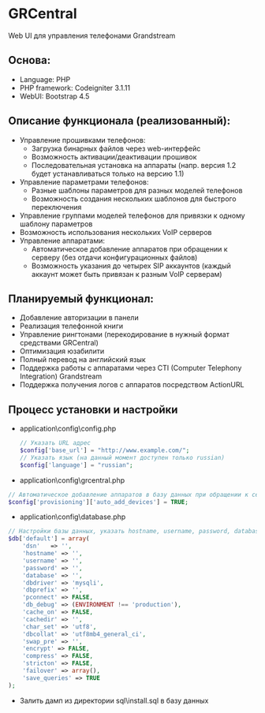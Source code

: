 # GRCentral
Web UI для управления телефонами Grandstream

## Основа:
* Language: PHP
* PHP framework: Codeigniter 3.1.11
* WebUI: Bootstrap 4.5

## Описание функционала (реализованный):
* Управление прошивками телефонов: 
  * Загрузка бинарных файлов через web-интерфейс
  * Возможность активации/деактивации прошивок
  * Последовательная установка на аппараты (напр. версия 1.2 будет устанавливаться только на версию 1.1)
* Управление параметрами телефонов:
  * Разные шаблоны параметров для разных моделей телефонов
  * Возможность создания нескольких шаблонов для быстрого переключения
* Управление группами моделей телефонов для привязки к одному шаблону параметров
* Возможность использования нескольких VoIP серверов
* Управление аппаратами:
  * Автоматическое добавление аппаратов при обращении к серверу (без отдачи конфигурационных файлов)
  * Возможность указания до четырех SIP аккаунтов (каждый аккаунт может быть привязан к разным VoIP серверам)
  
## Планируемый функционал:
* Добавление авторизации в панели
* Реализация телефонной книги
* Управление рингтонами (перекодирование в нужный формат средствами GRCentral)
* Оптимизация юзабилити
* Полный перевод на английский язык
* Поддержка работы с аппаратами через CTI (Computer Telephony Integration) Grandstream
* Поддержка получения логов с аппаратов посредством ActionURL

## Процесс установки и настройки
* application\config\config.php
  ```php
  // Указать URL адрес
  $config['base_url'] = "http://www.example.com/";
  // Указать язык (на данный момент доступен только russian)
  $config['language'] = "russian";
  ```
* application\config\grcentral.php
```php
// Автоматическое добавление аппаратов в базу данных при обращении к серверу (TRUE или FALSE)
$config['provisioning']['auto_add_devices'] = TRUE;
```
* application\config\database.php
```php
// Настройки базы данных, указать hostname, username, password, database.
$db['default'] = array(
	'dsn'	=> '',
	'hostname' => '',
	'username' => '',
	'password' => '',
	'database' => '',
	'dbdriver' => 'mysqli',
	'dbprefix' => '',
	'pconnect' => FALSE,
	'db_debug' => (ENVIRONMENT !== 'production'),
	'cache_on' => FALSE,
	'cachedir' => '',
	'char_set' => 'utf8',
	'dbcollat' => 'utf8mb4_general_ci',
	'swap_pre' => '',
	'encrypt' => FALSE,
	'compress' => FALSE,
	'stricton' => FALSE,
	'failover' => array(),
	'save_queries' => TRUE
);
```
* Залить дамп из директории sql\install.sql в базу данных
